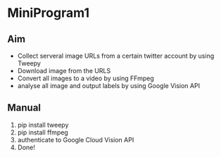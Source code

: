 # MiniProgram1
## Aim
- Collect serveral image URLs from a certain twitter account by using Tweepy
- Download image from the URLS
- Convert all images to a video by using FFmpeg
- analyse all image and output labels by using Google Vision API

## Manual
1. pip install tweepy
2. pip install ffmpeg
3. authenticate to Google Cloud Vision API
4. Done!
